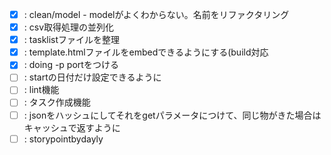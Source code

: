 - [x] : clean/model - modelがよくわからない。名前をリファクタリング
- [x] : csv取得処理の並列化
- [x] : tasklistファイルを整理
- [x] : template.htmlファイルをembedできるようにする(build対応
- [x] : doing -p portをつける
- [ ] : startの日付だけ設定できるように
- [ ] : lint機能
- [ ] : タスク作成機能
- [ ] : jsonをハッシュにしてそれをgetパラメータにつけて、同じ物がきた場合はキャッシュで返すように
- [ ] : storypointbydayly
